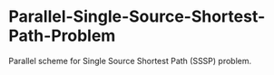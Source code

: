 # Parallel-Single-Source-Shortest-Path-Problem
Parallel scheme for Single Source Shortest Path (SSSP) problem.
